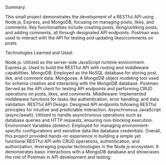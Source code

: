 Summary:

This small project demonstrates the development of a RESTful API using Node.js, Express, and MongoDB, focusing on managing posts, likes, and comments. 
Key functionalities include creating posts, liking/unliking posts, and adding comments,
all through designated API endpoints. Postman was used to interact with the API for testing and updating likes/comments on posts.

Technologies Learned and Used:

Node.js: Utilized as the server-side JavaScript runtime environment.
Express.js: Used to build the RESTful API with routing and middleware capabilities.
MongoDB: Employed as the NoSQL database for storing post, like, and comment data.
Mongoose: A MongoDB object modeling tool used for schema creation and interacting with the MongoDB database.
Postman: Served as the API client for testing API endpoints and performing CRUD operations on posts, likes, and comments.
Middleware: Implemented middleware functions for tasks like authentication, error handling, and data validation.
RESTful API Design: Designed API endpoints following RESTful principles for intuitive and predictable interaction.
Asynchronous JavaScript (async/await): Utilized to handle asynchronous operations such as database queries and HTTP requests, ensuring non-blocking execution.
Environment Variables (dotenv): Employed for managing environment-specific configurations and sensitive data like database credentials.
Overall, this project provided hands-on experience in building a simple yet functional RESTful API with CRUD operations, authentication, and authorization, leveraging popular technologies in the Node.js ecosystem. It demonstrates basic interactions with a MongoDB database and showcases the role of Postman in API development and testing.
